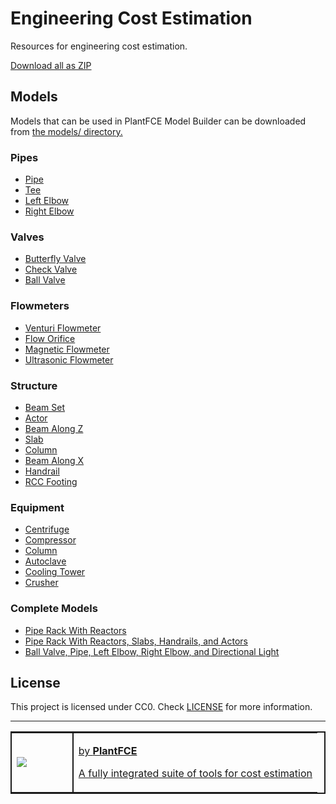 # Engineering Cost Estimation
Resources for engineering cost estimation.

[Download all as ZIP](https://github.com/PlantFCE/engineering-cost-estimation/archive/refs/heads/main.zip)

## Models
Models that can be used in PlantFCE Model Builder can be downloaded from [the models/ directory.](models/)

### Pipes
- [Pipe](./pipe/pipe/pipe.json)
- [Tee](./pipe/fittings/tee.json)
- [Left Elbow](./pipe/fittings/left-elbow.json)
- [Right Elbow](./pipe/fittings/right-elbow.json)

### Valves
- [Butterfly Valve](./valves/butterfly-valve/butterfly-valve.json)
- [Check Valve](./valves/check-valve/check-valve.json)
- [Ball Valve](./valves/ball-valve/ball-valve.json)

### Flowmeters
- [Venturi Flowmeter](./flowmeters/venturi-flowmeter/venturi-flowmeter.json)
- [Flow Orifice](./flowmeters/flow-orifice/flow-orifice.json)
- [Magnetic Flowmeter](./flowmeters/magnetic-flowmeter/magnetic-flowmeter.json)
- [Ultrasonic Flowmeter](./flowmeters/ultrasonic-flowmeter/ultrasonic-flowmeter.json)

### Structure
- [Beam Set](./structure/beam-set.json)
- [Actor](./structure/actor.json)
- [Beam Along Z](./structure/beam-along-z.json)
- [Slab](./structure/slab.json)
- [Column](./structure/column.json)
- [Beam Along X](./structure/beam-along-x.json)
- [Handrail](./structure/handrail.json)
- [RCC Footing](./structure/rcc-footing.json)

### Equipment
- [Centrifuge](./equipment/centrifuge/centrifuge.json)
- [Compressor](./equipment/compressor/compressor.json)
- [Column](./equipment/column/column.json)
- [Autoclave](./equipment/autoclave/autoclave.json)
- [Cooling Tower](./equipment/cooling-tower/cooling-tower.json)
- [Crusher](./equipment/crusher-and-mill/crusher.json)

### Complete Models
- [Pipe Rack With Reactors](./models/pipe-rack-with-reactors.json)
- [Pipe Rack With Reactors, Slabs, Handrails, and Actors](./models/pipe-rack-with-reactors-slabs-handrail-actors.json)
- [Ball Valve, Pipe, Left Elbow, Right Elbow, and Directional Light](./models/ball-valve-pipe-left-elbow-right-elbow-directional-light.json)

## License
This project is licensed under CC0. Check [LICENSE](LICENSE) for more information.

---
<!-- Footer -->
<a href="https://plantfce.com">
<table style="border: 2px solid; margin-top: 1rem;">
<tr>
<td width="20%" style="border-right: 2px solid;"><img src="https://plantfce.com/images/PlantFCE.png" style="max-width: 100px;"></td>
<td>
<p>by <b>PlantFCE</b></p>
<p>A fully integrated suite of tools for cost estimation</p>
</td>
</tr>
</table>
</a>